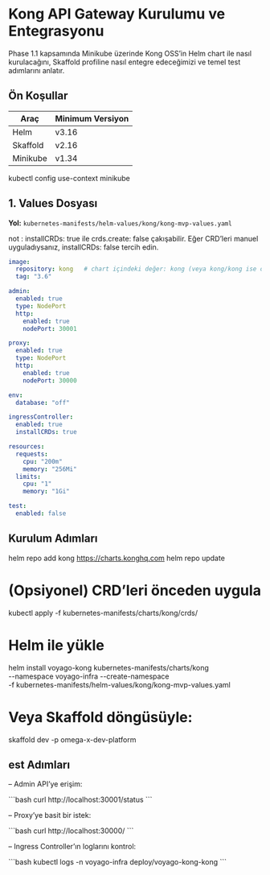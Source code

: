 # Kong API Gateway Kurulumu ve Entegrasyonu

Phase 1.1 kapsamında Minikube üzerinde Kong OSS’in Helm chart ile nasıl kurulacağını, Skaffold profiline nasıl entegre edeceğimizi ve temel test adımlarını anlatır.

## Ön Koşullar
| Araç         | Minimum Versiyon |
| ------------ | ---------------- |
| Helm         | v3.16            |
| Skaffold     | v2.16            |
| Minikube     | v1.34            |

kubectl config use-context minikube

## 1. Values Dosyası
**Yol:** `kubernetes-manifests/helm-values/kong/kong-mvp-values.yaml` 

not : installCRDs: true ile crds.create: false çakışabilir. Eğer CRD’leri manuel uyguladıysanız, installCRDs: false tercih edin.

```yaml
image:
  repository: kong   # chart içindeki değer: kong (veya kong/kong ise onu kullanın)
  tag: "3.6"

admin:
  enabled: true
  type: NodePort
  http:
    enabled: true
    nodePort: 30001

proxy:
  enabled: true
  type: NodePort
  http:
    enabled: true
    nodePort: 30000

env:
  database: "off"

ingressController:
  enabled: true
  installCRDs: true

resources:
  requests:
    cpu: "200m"
    memory: "256Mi"
  limits:
    cpu: "1"
    memory: "1Gi"

test:
  enabled: false

```

## Kurulum Adımları
helm repo add kong https://charts.konghq.com
helm repo update

# (Opsiyonel) CRD’leri önceden uygula
kubectl apply -f kubernetes-manifests/charts/kong/crds/

# Helm ile yükle
helm install voyago-kong kubernetes-manifests/charts/kong \
  --namespace voyago-infra --create-namespace \
  -f kubernetes-manifests/helm-values/kong/kong-mvp-values.yaml

# Veya Skaffold döngüsüyle:
skaffold dev -p omega-x-dev-platform

## est Adımları
– Admin API’ye erişim:

\`\`\`bash
curl http://localhost:30001/status
\`\`\`


– Proxy’ye basit bir istek:

\`\`\`bash
curl http://localhost:30000/
\`\`\`


– Ingress Controller’ın loglarını kontrol:

\`\`\`bash
kubectl logs -n voyago-infra deploy/voyago-kong-kong
\`\`\`



